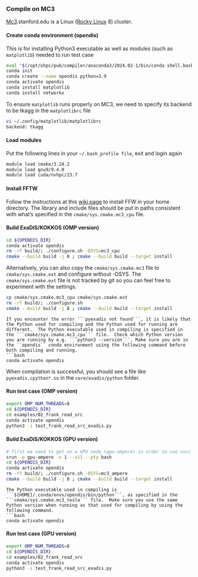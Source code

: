 ### Compile on MC3

[Mc3](https://hpcc-intranet.stanford.edu/resources/mc3-cluster/).stanford.edu is a Linux ([Rocky Linux](https://rockylinux.org/) 8) cluster.

#### Create conda environment (opendis) 
This is for installing Python3 executable as well as modules (such as ``matplotlib``) needed to run test case
````bash
eval "$(/opt/ohpc/pub/compiler/anaconda3/2024.02-1/bin/conda shell.bash hook)"
conda init
conda create --name opendis python=3.9
conda activate opendis
conda install matplotlib
conda install networkx
````

To ensure ``matplotlib`` runs properly on MC3, we need to specify its backend to be tkagg in the ``matplotlibrc`` file
````bash
vi ~/.config/matplotlib/matplotlibrc
backend: tkagg
````


#### Load modules 

Put the following lines in your ``~/.bash_profile file``, exit and login again
````bash
module load cmake/3.24.2
module load gnu9/9.4.0
module load cuda/nvhpc/23.7
````

#### Install FFTW
Follow the instructions at this [wiki page](http://micro.stanford.edu/wiki/Install_FFTW3) to install FFW in your home directory.  The library and include files should be put in paths consistent with what’s specified in the ``cmake/sys.cmake.mc3_cpu`` file.
  
#### Build ExaDiS/KOKKOS (OMP version)

````bash
cd ${OPENDIS_DIR}
conda activate opendis
rm -rf build/; ./configure.sh -DSYS=mc3_cpu
cmake --build build -j 8 ; cmake --build build --target install
````

Alternatively, you can also copy the ``cmake/sys.cmake.mc3`` file to ``cmake/sys.cmake.ext`` and configure without -DSYS. The ``cmake/sys.cmake.ext`` file is not tracked by git so you can feel free to experiment with the settings.

````bash
cp cmake/sys.cmake.mc3_cpu cmake/sys.cmake.ext
rm -rf build/; ./configure.sh 
cmake --build build -j 8 ; cmake --build build --target install
````

```{hint}
If you encounter the error ```pyexadis not found```, it is likely that the Python used for compiling and the Python used for running are different.  The Python executable used in compiling is specified in the ```cmake/sys.cmake.mc3_cpu``` file.  Check which Python version you are running by e.g. ```python3 --version```. Make sure you are in the ``opendis`` conda environment using the following command before both compiling and running.
```bash
conda activate opendis
```
When compilation is successful, you should see a file like ``pyexadis.cpython*.so`` in the ``core/exadis/python`` folder.

#### Run test case (OMP version)

````bash
export OMP_NUM_THREADS=8
cd ${OPENDIS_DIR}
cd examples/02_frank_read_src
conda activate opendis
python3 -i test_frank_read_src_exadis.py
````

#### Build ExaDiS/KOKKOS (GPU version)

````bash
# first we need to get on a GPU node (gpu-ampere) in order to use nvcc
srun -p gpu-ampere -n 1 --x11 --pty bash
cd ${OPENDIS_DIR}
conda activate opendis
rm -rf build/; ./configure.sh -DSYS=mc3_ampere
cmake --build build -j 8 ; cmake --build build --target install
````

```{hint}
The Python executable used in compiling is ```${HOME}/.conda/envs/opendis/bin/python```, as specified in the ```cmake/sys.cmake.mc3_tesla``` file.  Make sure you use the same Python version when running as that used for compiling by using the following command.
```bash
conda activate opendis
```

#### Run test case (GPU version)

````bash
export OMP_NUM_THREADS=8
cd ${OPENDIS_DIR}
cd examples/02_frank_read_src
conda activate opendis
python3 -i test_frank_read_src_exadis.py
````
